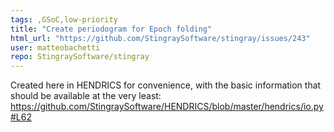 ```yaml
---
tags: ,GSoC,low-priority
title: "Create periodogram for Epoch folding"
html_url: "https://github.com/StingraySoftware/stingray/issues/243"
user: matteobachetti
repo: StingraySoftware/stingray
---
```


Created here in HENDRICS for convenience, with the basic information that should be available at the very least:
https://github.com/StingraySoftware/HENDRICS/blob/master/hendrics/io.py#L62